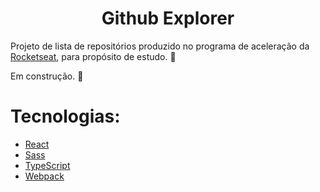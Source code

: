 <h1 align="center">
  Github Explorer
</h1>

Projeto de lista de repositórios produzido no programa de aceleração da <a href="https://github.com/Rocketseat">Rocketseat</a>, para propósito de estudo. :rocket:


Em construção. :construction:


# Tecnologias:
- [React](https://reactjs.org/)
- [Sass](https://sass-lang.com/)
- [TypeScript](https://www.typescriptlang.org/)
- [Webpack](https://webpack.js.org/)
